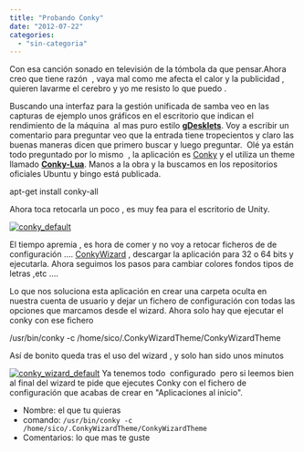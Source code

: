 ```yaml
---
title: "Probando Conky"
date: "2012-07-22"
categories: 
  - "sin-categoria"
---
```


Con esa canción sonado en televisión de la tómbola da que pensar.Ahora creo que tiene razón  , vaya mal como me afecta el calor y la publicidad , quieren lavarme el cerebro y yo me resisto lo que puedo .

Buscando una interfaz para la gestión unificada de samba veo en las capturas de ejemplo unos gráficos en el escritorio que indican el rendimiento de la máquina  al mas puro estilo [**gDesklets**](https://es.wikipedia.org/wiki/GDesklets "GDesklets"). Voy a escribir un comentario para preguntar veo que la entrada tiene tropecientos y claro las buenas maneras dicen que primero buscar y luego preguntar.  Olé ya están todo preguntado por lo mismo  , la aplicación es [Conky](https://conky.sourceforge.net/ "conky") y el utiliza un theme llamado [**Conky-Lua**](https://gnome-look.org/content/show.php/Conky+lua?content=139024 "Conky-Lua"). Manos a la obra y la buscamos en los repositorios oficiales Ubuntu y bingo está publicada.

apt-get install conky-all

Ahora toca retocarla un poco , es muy fea para el escritorio de Unity.

[![conky_default](images/7573584514_5fdbdc78c6.jpg)](https://www.flickr.com/photos/12949201@N08/7573584514/ "conky_default por sicotico, en Flickr")

El tiempo apremia , es hora de comer y no voy a retocar ficheros de de configuración .... [ConkyWizard](https://code.google.com/p/conkywizard/ "ConkyWizard") , descargar la aplicación para 32 o 64 bits y ejecutarla. Ahora seguimos los pasos para cambiar colores fondos tipos de letras ,etc ....

Lo que nos soluciona esta aplicación en crear una carpeta oculta en nuestra cuenta de usuario y dejar un fichero de configuración con todas las opciones que marcamos desde el wizard. Ahora solo hay que ejecutar el conky con ese fichero

/usr/bin/conky -c /home/sico/.ConkyWizardTheme/ConkyWizardTheme

Así de bonito queda tras el uso del wizard , y solo han sido unos minutos

[![conky_wizard_default](images/7573629310_77ee4714db.jpg)](https://www.flickr.com/photos/12949201@N08/7573629310/ "conky_wizard_default por sicotico, en Flickr") Ya tenemos todo  configurado  pero si leemos bien al final del wizard te pide que ejecutes Conky con el fichero de configuración que acabas de crear en "Aplicaciones al inicio".

- Nombre: el que tu quieras
- comando: `/usr/bin/conky -c /home/sico/.ConkyWizardTheme/ConkyWizardTheme`
- Comentarios: lo que mas te guste
